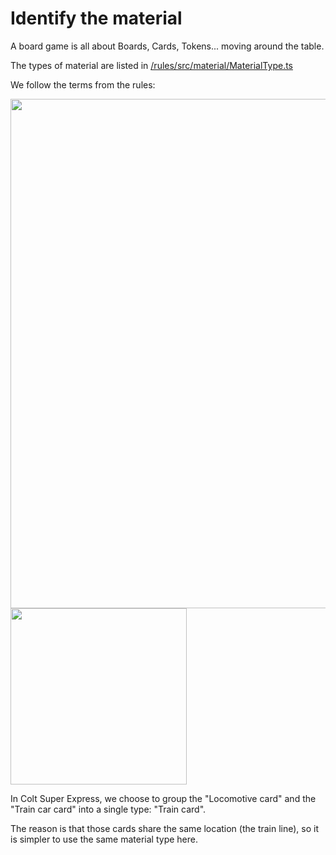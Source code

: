# Identify the material

A board game is all about Boards, Cards, Tokens... moving around the table.

The types of material are listed in [/rules/src/material/MaterialType.ts](https://github.com/gamepark/colt-super-express/blob/main/rules/src/material/MaterialType.ts)

We follow the terms from the rules:

<img width="815" src="./_media/material-types-1.jpg"/>

<img width="282" src="./_media/material-types-2.jpg"/>

In Colt Super Express, we choose to group the "Locomotive card" and the "Train car card" into a single type: "Train card".

The reason is that those cards share the same location (the train line), so it is simpler to use the same material type here.